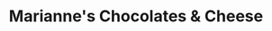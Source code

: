 ---
title: "Marianne's Chocolates & Cheese"
url: /austinburg/mariannes-chocolates-and-cheese/
shop: cheese
---